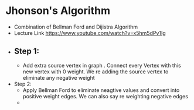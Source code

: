 # Jhonson's Algorithm
- Combination of Bellman Ford and Dijistra Algorithm
- Lecture Link
  https://www.youtube.com/watch?v=x5hm5dPv1Ig
- Step 1:
  -
  - Add extra source vertex in graph . Connect every Vertex with this new vertex with 0 weight. We re adding the source vertex to eliminate any negative weight
- Step 2:
  - Apply Bellman Ford to eliminate neagtive values and convert into positive weight edges. We can also say re weighting negative edges
  - 
